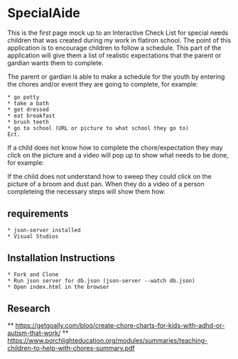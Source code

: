 # SpecialAide

This is the first page mock up to an Interactive Check List for special needs children that was created during my work in flatiron school. The point of this application is to encourage children to follow a schedule. This part of the application will give them a list of realistic expectations that the parent or gardian wants them to complete. 

The parent or gardian is able to make a schedule for the youth by entering the chores and/or event they are going to complete, for example:

    * go potty
    * take a bath
    * get dressed
    * eat breakfast
    * brush teeth
    * go to school (URL or picture to what school they go to)
    Ect.

If a child does not know how to complete the chore/expectation they may click on the picture and a video will pop up to show what needs to be done, for example:

If the child does not understand how to sweep they could click on the picture of a broom and dust pan. When they do a video of a person completeing the necessary steps will show them how.

## requirements
    * json-server installed
    * Visual Studios

## Installation Instructions
    * Fork and Clone
    * Run json server for db.json (json-server --watch db.json)
    * Open index.html in the browser

## Research
** https://getgoally.com/blog/create-chore-charts-for-kids-with-adhd-or-autism-that-work/
** https://www.porchlighteducation.org/modules/summaries/teaching-children-to-help-with-chores-summary.pdf